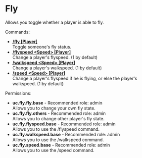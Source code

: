 Fly
====
Allows you toggle whether a player is able to fly.

Commands: <br>
* **[/fly \[Player\]](../commands/fly.md)**<br>Toggle someone's fly status.
* **[/flyspeed \<Speed\> \[Player\]](../commands/flyspeed.md)**<br>Change a player's flyspeed. (1 by default)
* **[/walkspeed \<Speed\> \[Player\]](../commands/walkspeed.md)**<br>Change a player's walkspeed. (1 by default)
* **[/speed \<Speed\> \[Player\]](../commands/speed.md)**<br>Change a player's flyspeed if he is flying, or else the player's walkspeed. (1 by default)

Permissions: <br>
* **uc.fly.fly.base** - Recommended role: admin<br>Allows you to change your own fly state.
* **uc.fly.fly.others** - Recommended role: admin<br>Allows you to change other player's fly state.
* **uc.fly.flyspeed.base** - Recommended role: admin<br>Allows you to use the /flyspeed command.
* **uc.fly.walkspeed.base** - Recommended role: admin<br>Allows you to use the /walkspeed command.
* **uc.fly.speed.base** - Recommended role: admin<br>Allows you to use the /speed command.
